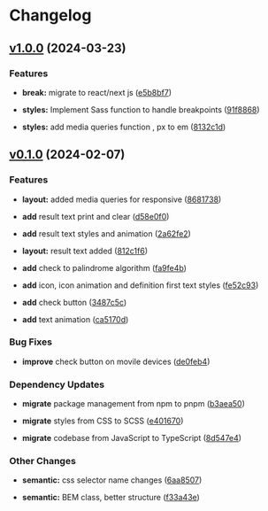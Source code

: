 # Changelog

## [v1.0.0](https://github.com/FedeHide/palindrome-checker/releases/tag/v1.0.0) (2024-03-23)

### Features

* **break:** migrate to react/next js ([e5b8bf7](https://github.com/FedeHide/palindrome-checker/commit/e5b8bf7da7f0965ae19f79c726af5cdaee348e92))

* **styles:** Implement Sass function to handle breakpoints ([91f8868](https://github.com/FedeHide/palindrome-checker/commit/91f8868e243f4be82b5cfbfa7f6a116782c11e7d))

* **styles:** add media queries function , px to em ([8132c1d](https://github.com/FedeHide/palindrome-checker/commit/8132c1df34b59ea44f1a46241aa7bc5778c7b68d))


## [v0.1.0](https://github.com/FedeHide/palindrome-checker/releases/tag/v0.1.0) (2024-02-07)

### Features

* **layout:** added media queries for responsive ([8681738](https://github.com/FedeHide/palindrome-checker/commit/8681738184dd25205ac075eae500b72261468852))

* **add** result text print and clear ([d58e0f0](https://github.com/FedeHide/palindrome-checker/commit/d58e0f0f893ee520efa6b2fc3473fa48d025e44d))

* **add** result text styles and animation ([2a62fe2](https://github.com/FedeHide/palindrome-checker/commit/2a62fe254559354735f611019764115e2c1430c3))

* **layout:** result text added ([812c1f6](https://github.com/FedeHide/palindrome-checker/commit/812c1f67ee69b8b301d6360ad39f7379042229fc))

* **add** check to palindrome algorithm ([fa9fe4b](https://github.com/FedeHide/palindrome-checker/commit/fa9fe4b518b5c4ccfd42d87ea2f301c02a2eb82c))

* **add** icon, icon animation and definition first text styles ([fe52c93](https://github.com/FedeHide/palindrome-checker/commit/fe52c93c67a8c768abeb8bfea839d498763c9edc))

* **add** check button ([3487c5c](https://github.com/FedeHide/palindrome-checker/commit/3487c5cacd060fd18ce4f0645085e64fabeae3de))

* **add** text animation ([ca5170d](https://github.com/FedeHide/palindrome-checker/commit/ca5170d757b89a220eb26dc1461295adcd5db03f))

### Bug Fixes

* **improve** check button on movile devices ([de0feb4](https://github.com/FedeHide/palindrome-checker/commit/de0feb43fda39598177d45b87d5326ff700d9f97))

### Dependency Updates

* **migrate** package management from npm to pnpm ([b3aea50](https://github.com/FedeHide/palindrome-checker/commit/b3aea502f35eb1d5b7d665b29dca7ca080f93849))

* **migrate** styles from CSS to SCSS ([e401670](https://github.com/FedeHide/palindrome-checker/commit/e401670fa9bf64efb9df2af72913ee4c8e62168c))

* **migrate** codebase from JavaScript to TypeScript ([8d547e4](https://github.com/FedeHide/palindrome-checker/commit/8d547e4a48d04a24ce837aaaa569fb960a468a10))

### Other Changes

* **semantic:** css selector name changes ([6aa8507](https://github.com/FedeHide/palindrome-checker/commit/6aa85070f64556128de95e93a1329822c566fbb6))

* **semantic:** BEM class, better structure ([f33a43e](https://github.com/FedeHide/palindrome-checker/commit/f33a43ec27de2f98922d83b841513dc5961c9ec6))